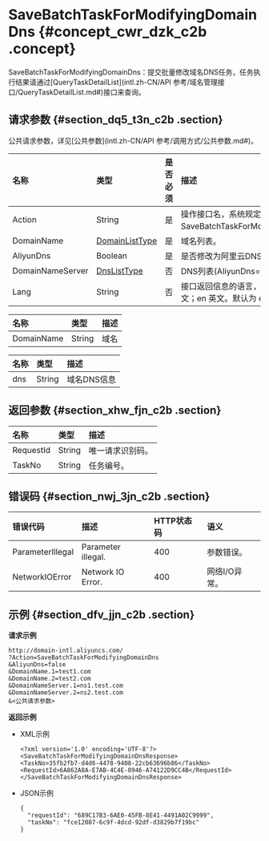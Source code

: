 # SaveBatchTaskForModifyingDomainDns {#concept_cwr_dzk_c2b .concept}

SaveBatchTaskForModifyingDomainDns：提交批量修改域名DNS任务，任务执行结果请通过[QueryTaskDetailList](intl.zh-CN/API 参考/域名管理接口/QueryTaskDetailList.md#)接口来查询。

## 请求参数 {#section_dq5_t3n_c2b .section}

公共请求参数，详见[公共参数](intl.zh-CN/API 参考/调用方式/公共参数.md#)。

|名称|类型|是否必须|描述|
|:-|:-|:---|:-|
|Action|String|是|操作接口名，系统规定参数，取值：SaveBatchTaskForModifyingDomainDns。|
|DomainName|[DomainListType](#table_otg_v3n_c2b)|是|域名列表。|
|AliyunDns|Boolean|是|是否修改为阿里云DNS。|
|DomainNameServer|[DnsListType](#table_x31_y3n_c2b)|否|DNS列表\(AliyunDns=false时必填\)。|
|Lang|String|否|接口返回信息的语言，枚举值范围：zh 中文；en 英文。默认为 en。|

|名称|类型|描述|
|:-|:-|:-|
|DomainName|String|域名|

|名称|类型|描述|
|:-|:-|:-|
|dns|String|域名DNS信息|

## 返回参数 {#section_xhw_fjn_c2b .section}

|名称|类型|描述|
|:-|:-|:-|
|RequestId|String|唯一请求识别码。|
|TaskNo|String|任务编号。|

## 错误码 {#section_nwj_3jn_c2b .section}

|错误代码|描述|HTTP状态码|语义|
|:---|:-|:------|:-|
|ParameterIllegal|Parameter illegal.|400|参数错误。|
|NetworkIOError|Network IO Error.|400|网络I/O异常。|

## 示例 {#section_dfv_jjn_c2b .section}

**请求示例**

``` {#codeblock_9jm_e4u_bt5}
http://domain-intl.aliyuncs.com/
?Action=SaveBatchTaskForModifyingDomainDns
&AliyunDns=false
&DomainName.1=test1.com
&DomainName.2=test2.com
&DomainNameServer.1=ns1.test.com
&DomainNameServer.2=ns2.test.com
&<公共请求参数>
```

**返回示例**

-   XML示例

    ``` {#codeblock_xxd_8tj_dl4}
    <?xml version='1.0' encoding='UTF-8'?>
    <SaveBatchTaskForModifyingDomainDnsResponse>
    <TaskNo>35fb2fb7-d4d6-4478-9408-22cb63696b86</TaskNo>
    <RequestId>6A862A8A-E7AB-4C4E-8946-A74122D9CC4B</RequestId></SaveBatchTaskForModifyingDomainDnsResponse>
    ```

-   JSON示例

    ``` {#codeblock_un0_29i_3ag}
    {
      "requestId": "689C17B3-6AE0-45FB-8E41-4491A02C9999",
      "taskNo": "fce12087-6c9f-4dcd-92df-d3829b7f19bc"
    }
    ```


